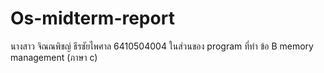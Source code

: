# Os-midterm-report
นางสาว จิณณพิชญ์ ธีรชัยไพศาล 6410504004
ในส่วนของ program ที่ทำ
ข้อ B memory management (ภาษา c)

